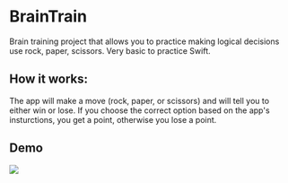 # BrainTrain
Brain training project that allows you to practice making logical decisions use rock, paper, scissors. Very basic to practice Swift.

## How it works:
The app will make a move (rock, paper, or scissors) and will tell you to either win or lose.
If you choose the correct option based on the app's insturctions, you get a point, otherwise you lose a point.


## Demo
<img src="https://dendev.net/Demos/BrainTrain.png"/>

